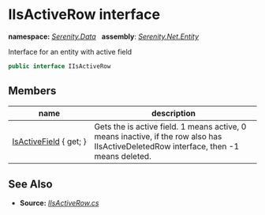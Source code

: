 # IIsActiveRow interface
**namespace:** *[Serenity.Data](../README.md#serenity.data-namespace)*   **assembly**: *[Serenity.Net.Entity](../README.md)*

Interface for an entity with active field

```csharp
public interface IIsActiveRow
```

## Members

| name | description |
| --- | --- |
| [IsActiveField](IIsActiveRow/IsActiveField.md) { get; } | Gets the is active field. 1 means active, 0 means inactive, if the row also has IIsActiveDeletedRow interface, then -1 means deleted. |

## See Also

* **Source:** *[IIsActiveRow.cs](https://github.com/serenity-is/Serenity/blob/master/src/Serenity.Net.Entity/Contracts/IIsActiveRow.cs)*